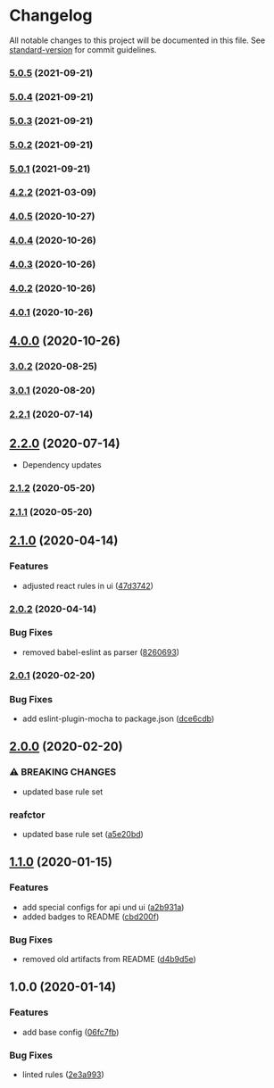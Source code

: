 # Changelog

All notable changes to this project will be documented in this file. See [standard-version](https://github.com/conventional-changelog/standard-version) for commit guidelines.

### [5.0.5](https://github.com/we-io/eslint-config-we-io/compare/v5.0.4...v5.0.5) (2021-09-21)

### [5.0.4](https://github.com/we-io/eslint-config-we-io/compare/v5.0.3...v5.0.4) (2021-09-21)

### [5.0.3](https://github.com/we-io/eslint-config-we-io/compare/v5.0.2...v5.0.3) (2021-09-21)

### [5.0.2](https://github.com/we-io/eslint-config-we-io/compare/v5.0.1...v5.0.2) (2021-09-21)

### [5.0.1](https://github.com/we-io/eslint-config-we-io/compare/v4.2.2...v5.0.1) (2021-09-21)

### [4.2.2](https://github.com/we-io/eslint-config-we-io/compare/v4.0.5...v4.2.2) (2021-03-09)

### [4.0.5](https://github.com/we-io/eslint-config-we-io/compare/v4.0.3...v4.0.5) (2020-10-27)

### [4.0.4](https://github.com/we-io/eslint-config-we-io/compare/v4.0.3...v4.0.4) (2020-10-26)

### [4.0.3](https://github.com/we-io/eslint-config-we-io/compare/v4.0.2...v4.0.3) (2020-10-26)

### [4.0.2](https://github.com/we-io/eslint-config-we-io/compare/v4.0.1...v4.0.2) (2020-10-26)

### [4.0.1](https://github.com/we-io/eslint-config-we-io/compare/v4.0.0...v4.0.1) (2020-10-26)

## [4.0.0](https://github.com/we-io/eslint-config-we-io/compare/v3.0.2...v4.0.0) (2020-10-26)

### [3.0.2](https://github.com/we-io/eslint-config-we-io/compare/v3.0.1...v3.0.2) (2020-08-25)

### [3.0.1](https://github.com/we-io/eslint-config-we-io/compare/v2.2.1...v3.0.1) (2020-08-20)

### [2.2.1](https://github.com/we-io/eslint-config-we-io/compare/v2.1.2...v2.2.1) (2020-07-14)

## [2.2.0](https://github.com/we-io/eslint-config-we-io/compare/v2.1.2...v2.2.0) (2020-07-14)
* Dependency updates

### [2.1.2](https://github.com/we-io/eslint-config-we-io/compare/v2.1.1...v2.1.2) (2020-05-20)

### [2.1.1](https://github.com/we-io/eslint-config-we-io/compare/v2.1.0...v2.1.1) (2020-05-20)

## [2.1.0](https://github.com/we-io/eslint-config-we-io/compare/v2.0.2...v2.1.0) (2020-04-14)


### Features

* adjusted react rules in ui ([47d3742](https://github.com/we-io/eslint-config-we-io/commit/47d37425d0b8da6eabecae1b623ec28aaf185607))

### [2.0.2](https://github.com/we-io/eslint-config-we-io/compare/v2.0.1...v2.0.2) (2020-04-14)


### Bug Fixes

* removed babel-eslint as parser ([8260693](https://github.com/we-io/eslint-config-we-io/commit/82606931dd37c26d6bde219f3be40749728a793e))

### [2.0.1](https://github.com/we-io/eslint-config-we-io/compare/v2.0.0...v2.0.1) (2020-02-20)


### Bug Fixes

* add eslint-plugin-mocha to package.json ([dce6cdb](https://github.com/we-io/eslint-config-we-io/commit/dce6cdb0fdc5ac43d5d1f53a5caf6ec002c4f1d8))

## [2.0.0](https://github.com/we-io/eslint-config-we-io/compare/v1.1.0...v2.0.0) (2020-02-20)


### ⚠ BREAKING CHANGES

* updated base rule set

### reafctor

* updated base rule set ([a5e20bd](https://github.com/we-io/eslint-config-we-io/commit/a5e20bd1b94dad508ce1f2f132fd9f4031ba116b))

## [1.1.0](https://github.com/we-io/eslint-config-we-io/compare/v1.0.0...v1.1.0) (2020-01-15)


### Features

* add special configs for api und ui ([a2b931a](https://github.com/we-io/eslint-config-we-io/commit/a2b931a33dee1258d1399f4e404058d13101d001))
* added badges to README ([cbd200f](https://github.com/we-io/eslint-config-we-io/commit/cbd200f35a4f46a003e16d383799ae0d92dca084))


### Bug Fixes

* removed old artifacts from README ([d4b9d5e](https://github.com/we-io/eslint-config-we-io/commit/d4b9d5ecde531adb676c869ccaf7e5aaf20da2a0))

## 1.0.0 (2020-01-14)


### Features

* add base config ([06fc7fb](https://github.com/we-io/eslint-config-we-io/commit/06fc7fb6cf2753a172e190ed41f13b8cc1f06bac))


### Bug Fixes

* linted rules ([2e3a993](https://github.com/we-io/eslint-config-we-io/commit/2e3a993fa99fe9bafc58333d1bf0c76c7ab752fd))
